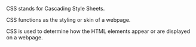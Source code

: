 CSS stands for Cascading Style Sheets.

CSS functions as the styling or skin of a webpage.

CSS is used to determine how the HTML elements appear or are displayed on a webpage.
